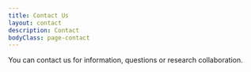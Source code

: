 ```yaml
---
title: Contact Us
layout: contact
description: Contact
bodyClass: page-contact
---
```


You can contact us for information, questions or research collaboration. 

